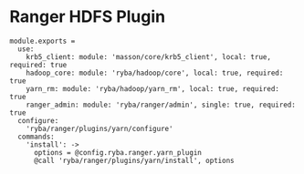 # Ranger HDFS Plugin

    module.exports =
      use:
        krb5_client: module: 'masson/core/krb5_client', local: true, required: true
        hadoop_core: module: 'ryba/hadoop/core', local: true, required: true
        yarn_rm: module: 'ryba/hadoop/yarn_rm', local: true, required: true
        ranger_admin: module: 'ryba/ranger/admin', single: true, required: true
      configure:
        'ryba/ranger/plugins/yarn/configure'
      commands:
        'install': ->
          options = @config.ryba.ranger.yarn_plugin
          @call 'ryba/ranger/plugins/yarn/install', options
